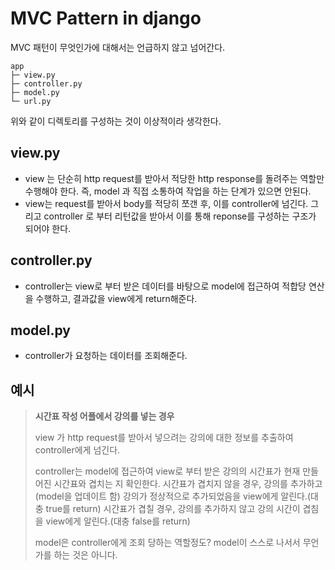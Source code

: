 # MVC Pattern in django

MVC 패턴이 무엇인가에 대해서는 언급하지 않고 넘어간다.

```
app
├─ view.py
├─ controller.py
├─ model.py
└─ url.py
```

위와 같이 디렉토리를 구성하는 것이 이상적이라 생각한다.

## view.py

- view 는 단순히 http request를 받아서 적당한 http response를 돌려주는 역할만 수행해야 한다. 즉, model 과 직접 소통하여 작업을 하는 단계가 있으면 안된다.
- view는 request를 받아서 body를 적당히 쪼갠 후, 이를 controller에 넘긴다. 그리고 controller 로 부터 리턴값을 받아서 이를 통해 reponse를 구성하는 구조가 되어야 한다.

## controller.py

- controller는 view로 부터 받은 데이터를 바탕으로 model에 접근하여 적합당 연산을 수행하고, 결과값을 view에게 return해준다.

## model.py

- controller가 요청하는 데이터를 조회해준다.

## 예시

> **시간표 작성 어플에서 강의를 넣는 경우**
>
> view 가 http request를 받아서 넣으려는 강의에 대한 정보를 추출하여 controller에게 넘긴다.
>
> controller는  model에 접근하여 view로 부터 받은  강의의 시간표가 현재 만들어진 시간표와 겹치는 지 확인한다. 시간표가 겹치지 않을 경우, 강의를 추가하고(model을 업데이트 함) 강의가 정상적으로 추가되었음을 view에게 알린다.(대충 true를 return) 시간표가 겹칠 경우, 강의를 추가하지 않고 강의 시간이 겹침을 view에게 알린다.(대충 false를 return)
>
> model은 controller에게 조회 당하는 역할정도? model이 스스로 나서서 무언가를 하는 것은 아니다.